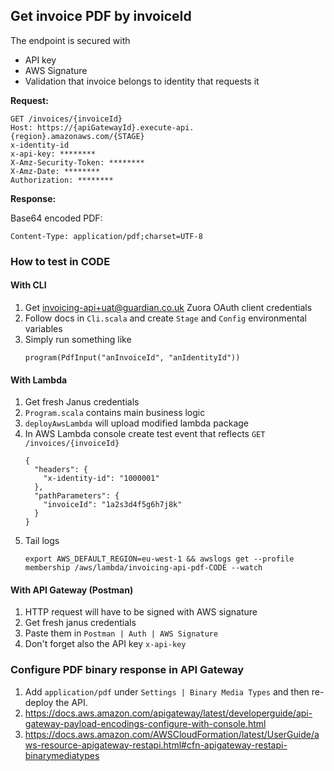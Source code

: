 ## Get invoice PDF by invoiceId

The endpoint is secured with 
- API key
- AWS Signature
- Validation that invoice belongs to identity that requests it 

**Request:**

```
GET /invoices/{invoiceId}
Host: https://{apiGatewayId}.execute-api.{region}.amazonaws.com/{STAGE}
x-identity-id
x-api-key: ********
X-Amz-Security-Token: ******** 
X-Amz-Date: ********
Authorization: ******** 
```

**Response:**

Base64 encoded PDF:

```
Content-Type: application/pdf;charset=UTF-8
```

### How to test in CODE

#### With CLI 

1. Get invoicing-api+uat@guardian.co.uk Zuora OAuth client credentials
1. Follow docs in `Cli.scala` and create `Stage` and `Config` environmental variables
1. Simply run something like
    ```
    program(PdfInput("anInvoiceId", "anIdentityId"))
    ```

#### With Lambda

1. Get fresh Janus credentials
1. `Program.scala` contains main business logic 
1. `deployAwsLambda` will upload modified lambda package
1. In AWS Lambda console create test event that reflects `GET /invoices/{invoiceId}`
    ```
    {
      "headers": {
        "x-identity-id": "1000001"
      },
      "pathParameters": {
        "invoiceId": "1a2s3d4f5g6h7j8k"
      }
    }
    ```
1. Tail logs 
    ```
    export AWS_DEFAULT_REGION=eu-west-1 && awslogs get --profile membership /aws/lambda/invoicing-api-pdf-CODE --watch
    ```
   
#### With API Gateway (Postman)

1. HTTP request will have to be signed with AWS signature
1. Get fresh janus credentials
1. Paste them in `Postman | Auth | AWS Signature`
1. Don't forget also the API key `x-api-key`

### Configure PDF binary response in API Gateway

1. Add `application/pdf` under `Settings | Binary Media Types` and then re-deploy the API.
1. https://docs.aws.amazon.com/apigateway/latest/developerguide/api-gateway-payload-encodings-configure-with-console.html
1. https://docs.aws.amazon.com/AWSCloudFormation/latest/UserGuide/aws-resource-apigateway-restapi.html#cfn-apigateway-restapi-binarymediatypes
